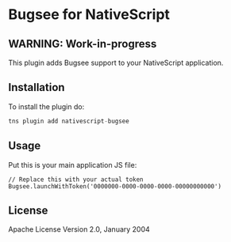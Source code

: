 # Bugsee for NativeScript

## WARNING: Work-in-progress

<!-- Add your plugin badges here. See [nativescript-urlhandler](https://github.com/hypery2k/nativescript-urlhandler) for example. -->

This plugin adds Bugsee support to your NativeScript application.

<!-- ## (Optional) Prerequisites / Requirements

Describe the prerequisites that the user need to have installed before using your plugin. See [nativescript-firebase plugin](https://github.com/eddyverbruggen/nativescript-plugin-firebase) for example. -->

## Installation

To install the plugin do:

```javascript
tns plugin add nativescript-bugsee
```

## Usage

Put this is your main application JS file:

```
// Replace this with your actual token
Bugsee.launchWithToken('0000000-0000-0000-0000-00000000000')
```

<!-- ## API

Describe your plugin methods and properties here. See [nativescript-feedback](https://github.com/EddyVerbruggen/nativescript-feedback) for example.

| Property | Default | Description |
| --- | --- | --- |
| some property | property default value | property description, default values, etc.. |
| another property | property default value | property description, default values, etc.. | -->

## License

Apache License Version 2.0, January 2004
